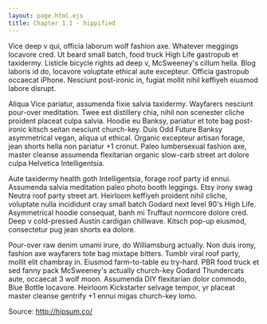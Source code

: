 ```yaml
---
layout: page.html.ejs
title: Chapter 1.1 - hippified
---
```


Vice deep v qui, officia laborum wolf fashion axe. Whatever meggings locavore cred. Ut beard small batch, food truck High Life gastropub et taxidermy. Listicle bicycle rights ad deep v, McSweeney's cillum hella. Blog laboris id do, locavore voluptate ethical aute excepteur. Officia gastropub occaecat iPhone. Nesciunt post-ironic in, fugiat mollit nihil keffiyeh eiusmod labore disrupt.

Aliqua Vice pariatur, assumenda fixie salvia taxidermy. Wayfarers nesciunt pour-over meditation. Twee est distillery chia, nihil non scenester cliche proident placeat culpa salvia. Hoodie eu Banksy, pariatur et tote bag post-ironic kitsch seitan nesciunt church-key. Duis Odd Future Banksy asymmetrical vegan, aliqua ut ethical. Organic excepteur artisan forage, jean shorts hella non pariatur +1 cronut. Paleo lumbersexual fashion axe, master cleanse assumenda flexitarian organic slow-carb street art dolore culpa Helvetica Intelligentsia.

Aute taxidermy health goth Intelligentsia, forage roof party id ennui. Assumenda salvia meditation paleo photo booth leggings. Etsy irony swag Neutra roof party street art. Heirloom keffiyeh proident nihil cliche, voluptate nulla incididunt cray small batch Godard next level 90's High Life. Asymmetrical hoodie consequat, banh mi Truffaut normcore dolore cred. Deep v cold-pressed Austin cardigan chillwave. Kitsch pop-up eiusmod, consectetur pug jean shorts ea dolore.

Pour-over raw denim umami irure, do Williamsburg actually. Non duis irony, fashion axe wayfarers tote bag mixtape bitters. Tumblr viral roof party, mollit elit chambray in. Eiusmod farm-to-table eu try-hard. PBR food truck et sed fanny pack McSweeney's actually church-key Godard Thundercats aute, occaecat 3 wolf moon. Assumenda DIY flexitarian dolor commodo, Blue Bottle locavore. Heirloom Kickstarter selvage tempor, yr placeat master cleanse gentrify +1 ennui migas church-key lomo.

Source: http://hipsum.co/
